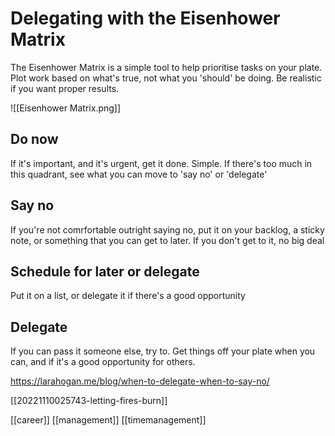 # Delegating with the Eisenhower Matrix

The Eisenhower Matrix is a simple tool to help prioritise tasks on your plate. Plot work based on what's true, not what you 'should' be doing. Be realistic if you want proper results.

![[Eisenhower Matrix.png]]

## Do now
If it's important, and it's urgent, get it done. Simple.
If there's too much in this quadrant, see what you can move to 'say no' or 'delegate'

## Say no
If you're not comrfortable outright saying no, put it on your backlog, a sticky note, or something that you can get to later. If you don't get to it, no big deal

## Schedule for later or delegate
Put it on a list, or delegate it if there's a good opportunity

## Delegate
If you can pass it someone else, try to. Get things off your plate when you can, and if it's a good opportunity for others.

https://larahogan.me/blog/when-to-delegate-when-to-say-no/

[[20221110025743-letting-fires-burn]]

[[career]]
[[management]]
[[timemanagement]]